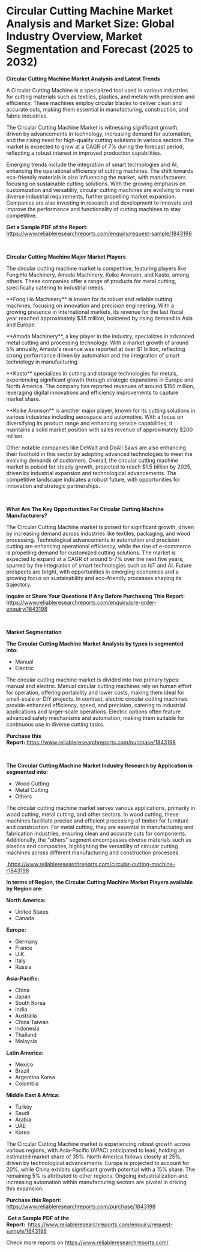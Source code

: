 <p><h1>Circular Cutting Machine Market Analysis and Market Size: Global Industry Overview, Market Segmentation and Forecast (2025 to 2032)</h1></p><p><strong>Circular Cutting Machine Market Analysis and Latest Trends</strong></p>
<p><p>A Circular Cutting Machine is a specialized tool used in various industries for cutting materials such as textiles, plastics, and metals with precision and efficiency. These machines employ circular blades to deliver clean and accurate cuts, making them essential in manufacturing, construction, and fabric industries. </p><p>The Circular Cutting Machine Market is witnessing significant growth, driven by advancements in technology, increasing demand for automation, and the rising need for high-quality cutting solutions in various sectors. The market is expected to grow at a CAGR of 7% during the forecast period, reflecting a robust interest in improved production capabilities. </p><p>Emerging trends include the integration of smart technologies and AI, enhancing the operational efficiency of cutting machines. The shift towards eco-friendly materials is also influencing the market, with manufacturers focusing on sustainable cutting solutions. With the growing emphasis on customization and versatility, circular cutting machines are evolving to meet diverse industrial requirements, further propelling market expansion. Companies are also investing in research and development to innovate and improve the performance and functionality of cutting machines to stay competitive.</p></p>
<p><strong>Get a Sample PDF of the Report:&nbsp;</strong> <a href="https://www.reliableresearchreports.com/enquiry/request-sample/1843198?utm_campaign=3383&utm_medium=2&utm_source=Github&utm_content=ia&utm_term=11042025&utm_id=circular-cutting-machine">https://www.reliableresearchreports.com/enquiry/request-sample/1843198</a></p>
<p>&nbsp;</p>
<p><strong>Circular Cutting Machine Major Market Players</strong></p>
<p><p>The circular cutting machine market is competitive, featuring players like Fong Ho Machinery, Amada Machinery, Koike Aronson, and Kasto, among others. These companies offer a range of products for metal cutting, specifically catering to industrial needs.</p><p>**Fong Ho Machinery** is known for its robust and reliable cutting machines, focusing on innovation and precision engineering. With a growing presence in international markets, its revenue for the last fiscal year reached approximately $35 million, bolstered by rising demand in Asia and Europe.</p><p>**Amada Machinery**, a key player in the industry, specializes in advanced metal cutting and processing technology. With a market growth of around 5% annually, Amada's revenue was reported at over $1 billion, reflecting strong performance driven by automation and the integration of smart technology in manufacturing.</p><p>**Kasto** specializes in cutting and storage technologies for metals, experiencing significant growth through strategic expansions in Europe and North America. The company has reported revenues of around $150 million, leveraging digital innovations and efficiency improvements to capture market share.</p><p>**Koike Aronson** is another major player, known for its cutting solutions in various industries including aerospace and automotive. With a focus on diversifying its product range and enhancing service capabilities, it maintains a solid market position with sales revenue of approximately $200 million.</p><p>Other notable companies like DeWalt and DoAll Saws are also enhancing their foothold in this sector by adopting advanced technologies to meet the evolving demands of customers. Overall, the circular cutting machine market is poised for steady growth, projected to reach $1.5 billion by 2025, driven by industrial expansion and technological advancements. The competitive landscape indicates a robust future, with opportunities for innovation and strategic partnerships.</p></p>
<p>&nbsp;</p>
<p><strong>What Are The Key Opportunities For Circular Cutting Machine Manufacturers?</strong></p>
<p><p>The Circular Cutting Machine market is poised for significant growth, driven by increasing demand across industries like textiles, packaging, and wood processing. Technological advancements in automation and precision cutting are enhancing operational efficiency, while the rise of e-commerce is propelling demand for customized cutting solutions. The market is expected to expand at a CAGR of around 5-7% over the next five years, spurred by the integration of smart technologies such as IoT and AI. Future prospects are bright, with opportunities in emerging economies and a growing focus on sustainability and eco-friendly processes shaping its trajectory.</p></p>
<p><strong>Inquire or Share Your Questions If Any Before Purchasing This Report:</strong> <a href="https://www.reliableresearchreports.com/enquiry/pre-order-enquiry/1843198?utm_campaign=3383&utm_medium=2&utm_source=Github&utm_content=ia&utm_term=11042025&utm_id=circular-cutting-machine">https://www.reliableresearchreports.com/enquiry/pre-order-enquiry/1843198</a></p>
<p>&nbsp;</p>
<p><strong>Market Segmentation</strong></p>
<p><strong>The Circular Cutting Machine Market Analysis by types is segmented into:</strong></p>
<p><ul><li>Manual</li><li>Electric</li></ul></p>
<p><p>The circular cutting machine market is divided into two primary types: manual and electric. Manual circular cutting machines rely on human effort for operation, offering portability and lower costs, making them ideal for small-scale or DIY projects. In contrast, electric circular cutting machines provide enhanced efficiency, speed, and precision, catering to industrial applications and larger-scale operations. Electric options often feature advanced safety mechanisms and automation, making them suitable for continuous use in diverse cutting tasks.</p></p>
<p><strong>Purchase this Report:&nbsp;</strong><a href="https://www.reliableresearchreports.com/purchase/1843198?utm_campaign=3383&utm_medium=2&utm_source=Github&utm_content=ia&utm_term=11042025&utm_id=circular-cutting-machine">https://www.reliableresearchreports.com/purchase/1843198</a></p>
<p>&nbsp;</p>
<p><strong>The Circular Cutting Machine Market Industry Research by Application is segmented into:</strong></p>
<p><ul><li>Wood Cutting</li><li>Metal Cutting</li><li>Others</li></ul></p>
<p><p>The circular cutting machine market serves various applications, primarily in wood cutting, metal cutting, and other sectors. In wood cutting, these machines facilitate precise and efficient processing of timber for furniture and construction. For metal cutting, they are essential in manufacturing and fabrication industries, ensuring clean and accurate cuts for components. Additionally, the "others" segment encompasses diverse materials such as plastics and composites, highlighting the versatility of circular cutting machines across different manufacturing and construction processes.</p></p>
<p><a href="https://www.reliableresearchreports.com/circular-cutting-machine-r1843198?utm_campaign=3383&utm_medium=2&utm_source=Github&utm_content=ia&utm_term=11042025&utm_id=circular-cutting-machine">&nbsp;https://www.reliableresearchreports.com/circular-cutting-machine-r1843198</a></p>
<p><strong>In terms of Region, the Circular Cutting Machine Market Players available by Region are:</strong></p>
<p>
    <p> <strong> North America: </strong>
        <ul>
            <li>United States</li>
            <li>Canada</li>
        </ul>
        </p> 
    <p> <strong> Europe: </strong>
        <ul>
            <li>Germany</li>
            <li>France</li>
            <li>U.K.</li>
            <li>Italy</li>
            <li>Russia</li>
        </ul>
        </p> 
    <p> <strong> Asia-Pacific: </strong>
        <ul>
            <li>China</li>
            <li>Japan</li>
            <li>South Korea</li>
            <li>India</li>
            <li>Australia</li>
            <li>China Taiwan</li>
            <li>Indonesia</li>
            <li>Thailand</li>
            <li>Malaysia</li>
        </ul>
        </p> 
    <p> <strong> Latin America: </strong>
        <ul>
            <li>Mexico</li>
            <li>Brazil</li>
            <li>Argentina Korea</li>
            <li>Colombia</li>
        </ul>
        </p> 
    <p> <strong> Middle East & Africa: </strong>
        <ul>
            <li>Turkey</li>
            <li>Saudi</li>
            <li>Arabia</li>
            <li>UAE</li>
            <li>Korea</li>
        </ul>
    </p>
    </p>
<p><p>The Circular Cutting Machine market is experiencing robust growth across various regions, with Asia-Pacific (APAC) anticipated to lead, holding an estimated market share of 35%. North America follows closely at 25%, driven by technological advancements. Europe is projected to account for 20%, while China exhibits significant growth potential with a 15% share. The remaining 5% is attributed to other regions. Ongoing industrialization and increasing automation within manufacturing sectors are pivotal in driving this expansion.</p></p>
<p><strong>Purchase this Report: </strong><a href="https://www.reliableresearchreports.com/purchase/1843198?utm_campaign=3383&utm_medium=2&utm_source=Github&utm_content=ia&utm_term=11042025&utm_id=circular-cutting-machine">https://www.reliableresearchreports.com/purchase/1843198</a></p>
<p>&nbsp;<strong>Get a Sample PDF of the Report:&nbsp;&nbsp;</strong><a href="https://www.reliableresearchreports.com/enquiry/request-sample/1843198?utm_campaign=3383&utm_medium=2&utm_source=Github&utm_content=ia&utm_term=11042025&utm_id=circular-cutting-machine">https://www.reliableresearchreports.com/enquiry/request-sample/1843198</a></p>
<p><strong></strong></p>
<p>Check more reports on <a href="https://www.reliableresearchreports.com/?utm_campaign=3383&utm_medium=2&utm_source=Github&utm_content=ia&utm_term=11042025&utm_id=circular-cutting-machine">https://www.reliableresearchreports.com/</a></p>